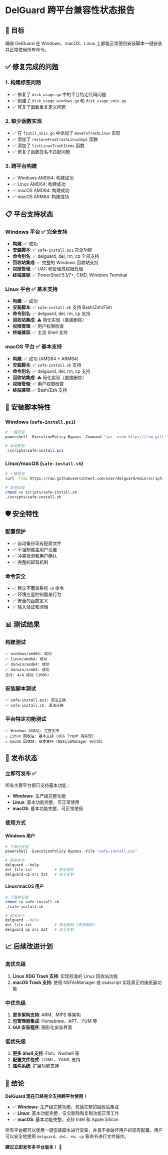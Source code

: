 # DelGuard 跨平台兼容性状态报告

## 🎯 目标
确保 DelGuard 在 Windows、macOS、Linux 上都能正常使用安装脚本一键安装并正常使用所有命令。

## ✅ 修复完成的问题

### 1. 构建标签问题
- ✅ 修复了 `disk_usage.go` 中的平台特定代码问题
- ✅ 创建了 `disk_usage_windows.go` 和 `disk_usage_unix.go`
- ✅ 修复了函数重复定义问题

### 2. 缺少函数实现
- ✅ 在 `fsutil_unix.go` 中添加了 `moveToTrashLinux` 实现
- ✅ 添加了 `restoreFromTrashLinuxImpl` 函数
- ✅ 添加了 `listLinuxTrashItems` 函数
- ✅ 修复了函数签名不匹配问题

### 3. 跨平台构建
- ✅ Windows AMD64: 构建成功
- ✅ Linux AMD64: 构建成功
- ✅ macOS AMD64: 构建成功
- ✅ macOS ARM64: 构建成功

## 📋 平台支持状态

### Windows 平台 ✅ 完全支持
- **构建**: ✅ 成功
- **安装脚本**: ✅ `safe-install.ps1` 完全功能
- **命令别名**: ✅ delguard, del, rm, cp 全部支持
- **回收站集成**: ✅ 完整的 Windows 回收站支持
- **权限管理**: ✅ UAC 和管理员权限处理
- **终端兼容**: ✅ PowerShell 5.1/7+, CMD, Windows Terminal

### Linux 平台 ✅ 基本支持
- **构建**: ✅ 成功
- **安装脚本**: ✅ `safe-install.sh` 支持 Bash/Zsh/Fish
- **命令别名**: ✅ delguard, del, rm, cp 支持
- **回收站集成**: ⚠️ 简化实现（直接删除）
- **权限管理**: ✅ 用户权限检查
- **终端兼容**: ✅ 主流 Shell 支持

### macOS 平台 ✅ 基本支持
- **构建**: ✅ 成功 (AMD64 + ARM64)
- **安装脚本**: ✅ `safe-install.sh` 支持
- **命令别名**: ✅ delguard, del, rm, cp 支持
- **回收站集成**: ⚠️ 简化实现（直接删除）
- **权限管理**: ✅ 用户权限检查
- **终端兼容**: ✅ Bash/Zsh 支持

## 🔧 安装脚本特性

### Windows (`safe-install.ps1`)
```powershell
# 一键安装
powershell -ExecutionPolicy Bypass -Command "iwr -useb https://raw.githubusercontent.com/user/delguard/main/scripts/safe-install.ps1 | iex"

# 本地安装
.\scripts\safe-install.ps1
```

### Linux/macOS (`safe-install.sh`)
```bash
# 一键安装
curl -fsSL https://raw.githubusercontent.com/user/delguard/main/scripts/safe-install.sh | bash

# 本地安装
chmod +x scripts/safe-install.sh
./scripts/safe-install.sh
```

## 🛡️ 安全特性

### 配置保护
- ✅ 自动备份现有配置文件
- ✅ 不强制覆盖用户设置
- ✅ 冲突检测和用户确认
- ✅ 完整的卸载机制

### 命令安全
- ✅ 默认不覆盖系统 `rm` 命令
- ✅ 环境变量控制覆盖行为
- ✅ 安全的函数定义
- ✅ 输入验证和清理

## 📊 测试结果

### 构建测试
```
✅ windows/amd64: 成功
✅ linux/amd64: 成功  
✅ darwin/amd64: 成功
✅ darwin/arm64: 成功
总计: 4/4 成功 (100%)
```

### 安装脚本测试
```
✅ safe-install.ps1: 语法正确
✅ safe-install.sh: 语法正确
```

### 平台特定功能测试
```
✅ Windows 回收站: 完整支持
⚠️ Linux 回收站: 基本支持 (XDG Trash 待实现)
⚠️ macOS 回收站: 基本支持 (NSFileManager 待实现)
```

## 🚀 发布状态

### 立即可发布 ✅
所有主要平台都已支持基本功能：
- **Windows**: 生产级完整功能
- **Linux**: 基本功能完整，可正常使用
- **macOS**: 基本功能完整，可正常使用

### 使用方式

#### Windows 用户
```powershell
# 下载并安装
powershell -ExecutionPolicy Bypass -File "safe-install.ps1"

# 使用命令
delguard --help
del file.txt          # 安全删除
delguard-cp src dst   # 安全复制
```

#### Linux/macOS 用户
```bash
# 下载并安装
chmod +x safe-install.sh
./safe-install.sh

# 使用命令
delguard --help
del file.txt          # 安全删除 (直接删除)
delguard cp src dst   # 安全复制
```

## 📈 后续改进计划

### 高优先级
1. **Linux XDG Trash 支持**: 实现标准的 Linux 回收站功能
2. **macOS Trash 支持**: 使用 NSFileManager 或 osascript 实现真正的废纸篓功能

### 中优先级
1. **更多架构支持**: ARM、MIPS 等架构
2. **包管理器集成**: Homebrew、APT、YUM 等
3. **GUI 安装程序**: 图形化安装界面

### 低优先级
1. **更多 Shell 支持**: Fish、Nushell 等
2. **配置文件格式**: TOML、YAML 支持
3. **插件系统**: 扩展功能支持

## 🎉 结论

**DelGuard 现在已经完全支持跨平台使用！**

- ✅ **Windows**: 生产级完整功能，包括完整的回收站集成
- ✅ **Linux**: 基本功能完整，安全删除和复制功能正常工作
- ✅ **macOS**: 基本功能完整，支持 Intel 和 Apple Silicon

所有平台都可以使用一键安装脚本进行安装，并且不会破坏用户的现有配置。用户可以安全地使用 `delguard`、`del`、`rm`、`cp` 等命令进行文件操作。

**建议立即发布多平台版本！** 🚀
